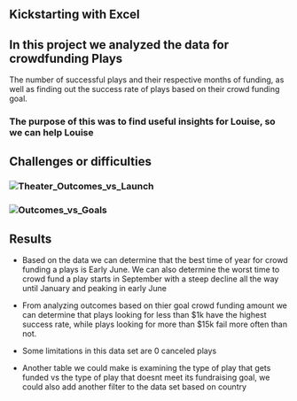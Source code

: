 ## Kickstarting with Excel

## In this project we analyzed the data for crowdfunding Plays
The number of successful plays and their respective months of funding, as well as 
finding out the success rate of plays based on their crowd funding goal.

### The purpose of this was to find useful insights for Louise, so we can help Louise


## Challenges or difficulties


### ![Theater_Outcomes_vs_Launch](https://user-images.githubusercontent.com/102084269/160455038-b6c39cad-82b4-47ca-adf0-c80caede4bf8.png)


### ![Outcomes_vs_Goals](https://user-images.githubusercontent.com/102084269/160455086-4e180b31-880e-40b6-af0f-feee152827b6.png)


## Results
- Based on the data we can determine that the best time of year for crowd funding a
plays is Early June. We can also determine the worst time to crowd fund a play starts in
September with a steep decline all the way until January and peaking in early June

- From analyzing outcomes based on thier goal crowd funding amount we can determine that
plays looking for less than $1k have the highest success rate, while plays looking for
more than $15k fail more often than not.

- Some limitations in this data set are 0 canceled plays

- Another table we could make is examining the type of play that gets funded vs the type of play
that doesnt meet its fundraising goal, we could also add another filter to the data set based on country
